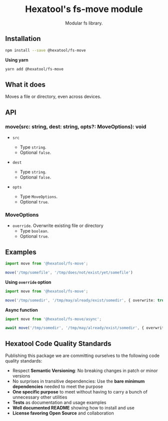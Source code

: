<h1 align="center">
  Hexatool's fs-move module 
</h1>

<p align="center">
  Modular fs library.
</p>

## Installation

```bash
npm install --save @hexatool/fs-move
```

**Using yarn**

```bash
yarn add @hexatool/fs-move
```

## What it does
Moves a file or directory, even across devices.

## API

### move(src: string, dest: string, opts?: MoveOptions): void

- `src`
   - Type `string`.
   - Optional `false`.


- `dest`
   - Type `string`.
   - Optional `false`.


- `opts`
   - Type `MoveOptions`.
   - Optional `true`.

### MoveOptions

- `override`. Overwrite existing file or directory
   - Type `boolean`.
   - Optional `true`.

## Examples

```typescript
import move from '@hexatool/fs-move';

move('/tmp/somefile', '/tmp/does/not/exist/yet/somefile')

```

**Using `override` option**

```typescript
import move from '@hexatool/fs-move';

move('/tmp/somedir', '/tmp/may/already/exist/somedir', { overwrite: true })

```

**Async function**

```typescript
import move from '@hexatool/fs-move/async';

await move('/tmp/somedir', '/tmp/may/already/exist/somedir', { overwrite: true })

```

## Hexatool Code Quality Standards

Publishing this package we are committing ourselves to the following code quality standards:

- Respect **Semantic Versioning**: No breaking changes in patch or minor versions
- No surprises in transitive dependencies: Use the **bare minimum dependencies** needed to meet the purpose
- **One specific purpose** to meet without having to carry a bunch of unnecessary other utilities
- **Tests** as documentation and usage examples
- **Well documented README** showing how to install and use
- **License favoring Open Source** and collaboration
